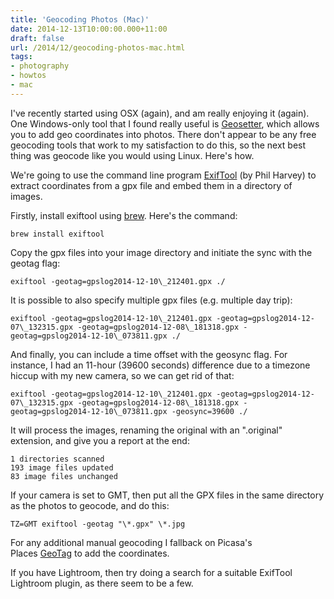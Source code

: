 ```yaml
---
title: 'Geocoding Photos (Mac)'
date: 2014-12-13T10:00:00.000+11:00
draft: false
url: /2014/12/geocoding-photos-mac.html
tags: 
- photography
- howtos
- mac
---
```


I've recently started using OSX (again), and am really enjoying it (again). One Windows-only tool that I found really useful is [Geosetter](http://www.geosetter.de/en/), which allows you to add geo coordinates into photos. There don't appear to be any free geocoding tools that work to my satisfaction to do this, so the next best thing was geocode like you would using Linux. Here's how.  
  
We're going to use the command line program [ExifTool](http://www.sno.phy.queensu.ca/~phil/exiftool/) (by Phil Harvey) to extract coordinates from a gpx file and embed them in a directory of images.  
  
Firstly, install exiftool using [brew](http://brew.sh/). Here's the command:  
  
```
brew install exiftool

```  
Copy the gpx files into your image directory and initiate the sync with the geotag flag:  
  
```
exiftool -geotag=gpslog2014-12-10\_212401.gpx ./

```  
It is possible to also specify multiple gpx files (e.g. multiple day trip):  
  
```
exiftool -geotag=gpslog2014-12-10\_212401.gpx -geotag=gpslog2014-12-07\_132315.gpx -geotag=gpslog2014-12-08\_181318.gpx -geotag=gpslog2014-12-10\_073811.gpx ./

```  
And finally, you can include a time offset with the geosync flag. For instance, I had an 11-hour (39600 seconds) difference due to a timezone hiccup with my new camera, so we can get rid of that:  
  
```
exiftool -geotag=gpslog2014-12-10\_212401.gpx -geotag=gpslog2014-12-07\_132315.gpx -geotag=gpslog2014-12-08\_181318.gpx -geotag=gpslog2014-12-10\_073811.gpx -geosync=39600 ./

```  
It will process the images, renaming the original with an ".original" extension, and give you a report at the end:  
  
```
1 directories scanned
193 image files updated
83 image files unchanged

```  
If your camera is set to GMT, then put all the GPX files in the same directory as the photos to geocode, and do this:  
  
```
TZ=GMT exiftool -geotag "\*.gpx" \*.jpg

```  
For any additional manual geocoding I fallback on Picasa's Places [GeoTag](http://www.snafu.org/GeoTag/) to add the coordinates.  
  
If you have Lightroom, then try doing a search for a suitable ExifTool Lightroom plugin, as there seem to be a few.